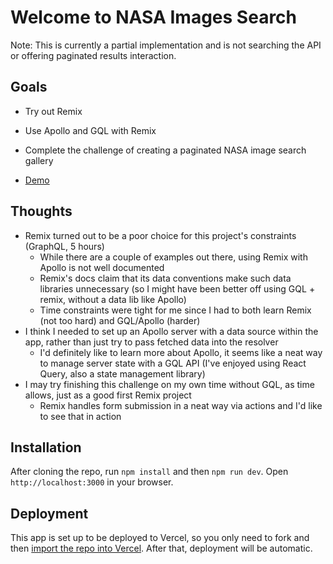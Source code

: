 # Welcome to NASA Images Search

Note: This is currently a partial implementation and is not searching the API or offering paginated results interaction.

## Goals

- Try out Remix
- Use Apollo and GQL with Remix
- Complete the challenge of creating a paginated NASA image search gallery

- [Demo](https://vercel.com/garrowat/nasa-image-search/HJp4M6xFu7UaghEPCzcZzC38qv7B)

## Thoughts

- Remix turned out to be a poor choice for this project's constraints (GraphQL, 5 hours)
  - While there are a couple of examples out there, using Remix with Apollo is not well documented
  - Remix's docs claim that its data conventions make such data libraries unnecessary (so I might have been better off using GQL + remix, without a data lib like Apollo)
  - Time constraints were tight for me since I had to both learn Remix (not too hard) and GQL/Apollo (harder)
- I think I needed to set up an Apollo server with a data source within the app, rather than just try to pass fetched data into the resolver
  - I'd definitely like to learn more about Apollo, it seems like a neat way to manage server state with a GQL API (I've enjoyed using React Query, also a state management library)
- I may try finishing this challenge on my own time without GQL, as time allows, just as a good first Remix project
  - Remix handles form submission in a neat way via actions and I'd like to see that in action

## Installation

After cloning the repo, run `npm install` and then `npm run dev`. Open `http://localhost:3000` in your browser.

## Deployment

This app is set up to be deployed to Vercel, so you only need to fork and then [import the repo into Vercel](https://vercel.com/new). After that, deployment will be automatic.
